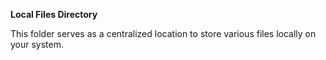 **Local Files Directory**

This folder serves as a centralized location to store various files locally on your system.
